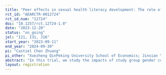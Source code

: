 ```yaml
---
title: "Peer effects in sexual health literacy development: The role of gender"
rct_id: "AEARCTR-0012724"
rct_id_num: "12724"
doi: "10.1257/rct.12724-1.0"
date: "2023-12-20"
status: "on_going"
jel: "I21, I31, J16"
start_year: "2023-09-11"
end_year: "2024-09-30"
pi: "Castiel Chen Zhuang"
pi_other: "Xuezheng QinPeking University School of Economics; Jinxian YaoPeking University School of Life Sciences; Fangwen LuPeking University School of Economics; Zhihan CuiUCLA Anderson School of Management"
abstract: "In this trial, we study the impacts of study group gender composition on various outcomes of students in higher education. In particular, we study the role of gender in developing sexual health literacy, and how various aspects are affected by peers in the context of sex education. We choose a popular course in sexual health literacy in a Chinese university in which more than 640 students are registered at the beginning of the semester, and then randomly assign students into study groups that vary in gender composition: 1) fully male, 2) fully female, and 3) half male and half female. Students are surveyed both before the group assignment (at baseline) and at the end of the semester (at endline). We focus on students' learning outcomes by incorporating multiple-choice knowledge tests. In addition, we measure students' personality, health communications, marriage and fertility preferences, and several social opinions."
layout: registration
---
```


